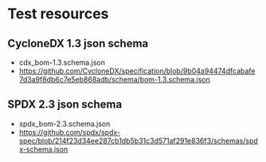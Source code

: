 <!--
SPDX-FileCopyrightText: 2022 Technology Innovation Institute (TII)

SPDX-License-Identifier: Apache-2.0
-->

# Test resources
## CycloneDX 1.3 json schema
- cdx_bom-1.3.schema.json
- https://github.com/CycloneDX/specification/blob/9b04a94474dfcabafe7d3a9f8db6c7e5eb868adb/schema/bom-1.3.schema.json


## SPDX 2.3 json schema
- spdx_bom-2.3.schema.json
- https://github.com/spdx/spdx-spec/blob/214f23d34ee287cb1db5b31c3d571af291e836f3/schemas/spdx-schema.json